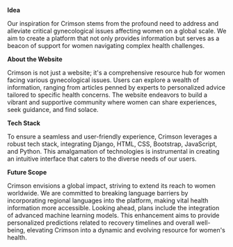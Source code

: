 **Idea**

Our inspiration for Crimson stems from the profound need to address and alleviate critical gynecological issues affecting women on a global scale. We aim to create a platform that not only provides information but serves as a beacon of support for women navigating complex health challenges.

**About the Website**

Crimson is not just a website; it's a comprehensive resource hub for women facing various gynecological issues. Users can explore a wealth of information, ranging from articles penned by experts to personalized advice tailored to specific health concerns. The website endeavors to build a vibrant and supportive community where women can share experiences, seek guidance, and find solace.

**Tech Stack**

To ensure a seamless and user-friendly experience, Crimson leverages a robust tech stack, integrating Django, HTML, CSS, Bootstrap, JavaScript, and Python. This amalgamation of technologies is instrumental in creating an intuitive interface that caters to the diverse needs of our users.

**Future Scope**

Crimson envisions a global impact, striving to extend its reach to women worldwide. We are committed to breaking language barriers by incorporating regional languages into the platform, making vital health information more accessible. Looking ahead, plans include the integration of advanced machine learning models. This enhancement aims to provide personalized predictions related to recovery timelines and overall well-being, elevating Crimson into a dynamic and evolving resource for women's health.
